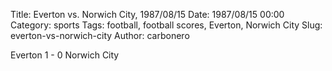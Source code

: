Title: Everton vs. Norwich City, 1987/08/15
Date: 1987/08/15 00:00
Category: sports
Tags: football, football scores, Everton, Norwich City
Slug: everton-vs-norwich-city
Author: carbonero


Everton 1 - 0 Norwich City
